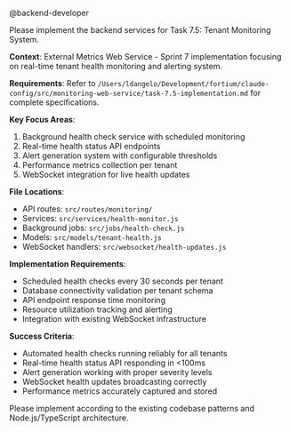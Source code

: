 @backend-developer

Please implement the backend services for Task 7.5: Tenant Monitoring System.

**Context**: External Metrics Web Service - Sprint 7 implementation focusing on real-time tenant health monitoring and alerting system.

**Requirements**: 
Refer to `/Users/ldangelo/Development/fortium/claude-config/src/monitoring-web-service/task-7.5-implementation.md` for complete specifications.

**Key Focus Areas**:
1. Background health check service with scheduled monitoring
2. Real-time health status API endpoints
3. Alert generation system with configurable thresholds
4. Performance metrics collection per tenant
5. WebSocket integration for live health updates

**File Locations**:
- API routes: `src/routes/monitoring/`
- Services: `src/services/health-monitor.js`
- Background jobs: `src/jobs/health-check.js`
- Models: `src/models/tenant-health.js`
- WebSocket handlers: `src/websocket/health-updates.js`

**Implementation Requirements**:
- Scheduled health checks every 30 seconds per tenant
- Database connectivity validation per tenant schema
- API endpoint response time monitoring
- Resource utilization tracking and alerting
- Integration with existing WebSocket infrastructure

**Success Criteria**:
- Automated health checks running reliably for all tenants
- Real-time health status API responding in <100ms
- Alert generation working with proper severity levels
- WebSocket health updates broadcasting correctly
- Performance metrics accurately captured and stored

Please implement according to the existing codebase patterns and Node.js/TypeScript architecture.